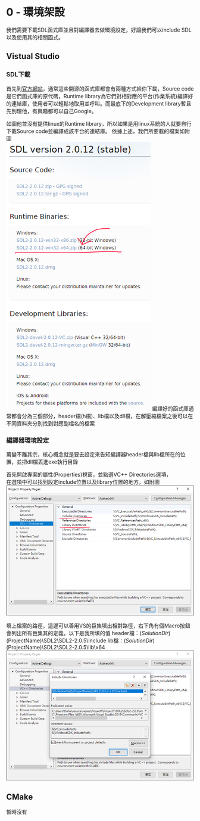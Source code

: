 # 0 - 環境架設
我們需要下載SDL函式庫並且對編譯器去做環境設定，好讓我們可以include SDL以及使用其的相關函式。

## Vistual Studio
### SDL下載
首先到[官方網站](https://www.libsdl.org/download-2.0.php)，通常這些開源的函式庫都會有兩種方式給你下載，Source code是它們函式庫的原代碼，Runtime library為它們對相對應的平台(作業系統)編譯好的連結庫，使用者可以輕鬆地取用並呼叫。而最底下的Development library暫且先別理他，有興趣都可以自己Google。

如圖他並沒有提供linux的Runtime library，所以如果是用linux系統的人就要自行下載Source code並編譯成該平台的連結庫。
依據上述，我們所要載的檔案如附圖  
![GitHub](https://github.com/haha4ni/tututu/blob/main/00.png?raw=true)
編譯好的函式庫通常都會分為三個部分，header檔(h檔)、lib檔以及dll檔，在解壓縮檔案之後可以在不同資料夾分別找到對應副檔名的檔案

### 編譯器環境設定
萬變不離其宗，核心概念就是要去設定來告知編譯器header檔與lib檔所在的位置，並把dll檔丟進exe執行目錄


首先開啟專案的屬性(Properties)視窗，並點選VC++ Directories選項，  
在選項中可以找到設定include位置以及library位置的地方，如附圖
![GitHub](https://github.com/haha4ni/tututu/blob/main/02.png?raw=true)

填上檔案的路徑，這邊可以善用VS的巨集填出相對路徑，右下角有個Macro按鈕會列出所有巨集其的定義，以下是我所填的值
header檔：$(SolutionDir)$(ProjectName)\SDL2\SDL2-2.0.5\include
lib檔：$(SolutionDir)$(ProjectName)\SDL2\SDL2-2.0.5\lib\x64
![GitHub](https://github.com/haha4ni/tututu/blob/main/03.png?raw=true)

## CMake
暫時沒有
